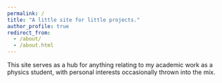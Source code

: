 ```yaml
---
permalink: /
title: "A little site for little projects."
author_profile: true
redirect_from: 
  - /about/
  - /about.html
---
```

This site serves as a hub for anything relating to my academic work as a physics student, with personal interests occasionally thrown into the mix.
